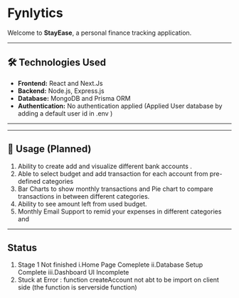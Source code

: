# Fynlytics 

Welcome to **StayEase**, a personal finance tracking application.

---

## 🛠️ Technologies Used

- **Frontend:**  React and Next.Js
- **Backend:** Node.js, Express.js 
- **Database:** MongoDB and Prisma ORM 
- **Authentication:** No authentication applied (Applied User database by adding a default user id in .env )

---

---

## 🚀 Usage (Planned)

1. Ability to create add and visualize different bank accounts .
2. Able to select budget and add transaction for each account from pre-defined categories
3. Bar Charts to show monthly transactions and Pie chart to compare transactions in between different categories.
4. Ability to see amount left from used budget.
5. Monthly Email Support to remid your expenses in different categories and 

---

## Status 
1. Stage 1 Not finished
i.Home Page Comeplete
ii.Database Setup Complete
iii.Dashboard UI Incomplete
2. Stuck at Error : 
    function createAccount not abt to be import on client side (the function is serverside function)
